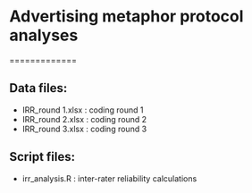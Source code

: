 # Advertising metaphor protocol analyses
=============

## Data files:

- IRR_round 1.xlsx : coding round 1
- IRR_round 2.xlsx : coding round 2
- IRR_round 3.xlsx : coding round 3

## Script files:

- irr_analysis.R : inter-rater reliability calculations

